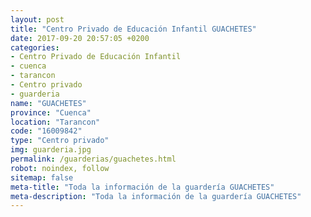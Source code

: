 ```yaml
---
layout: post
title: "Centro Privado de Educación Infantil GUACHETES"
date: 2017-09-20 20:57:05 +0200
categories:
- Centro Privado de Educación Infantil
- cuenca
- tarancon
- Centro privado
- guarderia
name: "GUACHETES"
province: "Cuenca"
location: "Tarancon"
code: "16009842"
type: "Centro privado"
img: guarderia.jpg
permalink: /guarderias/guachetes.html
robot: noindex, follow
sitemap: false
meta-title: "Toda la información de la guardería GUACHETES"
meta-description: "Toda la información de la guardería GUACHETES"
---
```

